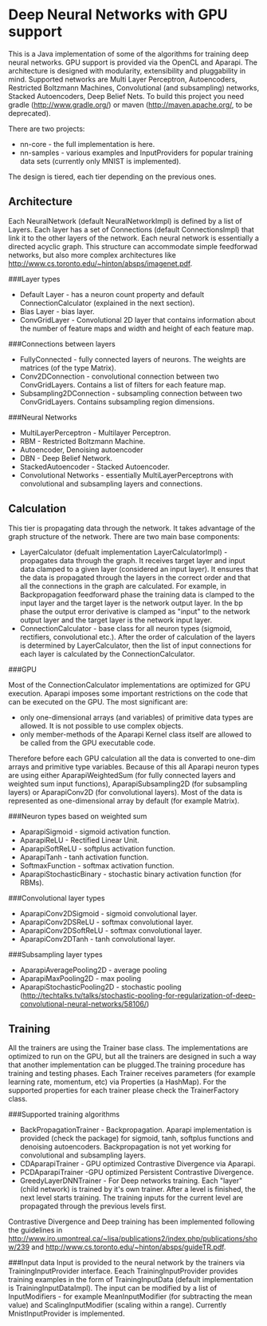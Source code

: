Deep Neural Networks with GPU support
=====================================

This is a Java implementation of some of the algorithms for training deep neural networks. GPU support is provided via the OpenCL and Aparapi.
The architecture is designed with modularity, extensibility and pluggability in mind.
Supported networks are Multi Layer Perceptron, Autoencoders, Restricted Boltzmann Machines, Convolutional (and subsampling) networks, Stacked Autoencoders, Deep Belief Nets.
To build this project you need gradle (http://www.gradle.org/) or maven (http://maven.apache.org/, to be deprecated).

There are two projects:
- nn-core - the full implementation is here.
- nn-samples - various examples and InputProviders for popular training data sets (currently only MNIST is implemented).

The design is tiered, each tier depending on the previous ones.

Architecture
------------
Each NeuralNetwork (default NeuralNetworkImpl) is defined by a list of Layers. Each layer has a set of Connections (default ConnectionsImpl) that link it to the other layers of the network. Each neural network is essentially a directed acyclic graph. This structure can accommodate simple feedforwad networks, but also more complex architectures like http://www.cs.toronto.edu/~hinton/absps/imagenet.pdf.

###Layer types
- Default Layer - has a neuron count property and default ConnectionCalculator (explained in the next section).
- Bias Layer - bias layer.
- ConvGridLayer - Convolutional 2D layer that contains information about the number of feature maps and width and height of each feature map.

###Connections between layers
- FullyConnected - fully connected layers of neurons. The weights are matrices (of the type Matrix).
- Conv2DConnection - convolutional connection between two ConvGridLayers. Contains a list of filters for each feature map.
- Subsampling2DConnection - subsampling connection between two ConvGridLayers. Contains subsampling region dimensions.

###Neural Networks
- MultiLayerPerceptron - Multilayer Perceptron.
- RBM - Restricted Boltzmann Machine.
- Autoencoder, Denoising autoencoder
- DBN - Deep Belief Network.
- StackedAutoencoder - Stacked Autoencoder.
- Convolutional Networks - essentially MultiLayerPerceptrons with convolutional and subsampling layers and connections.

Calculation
-----------

This tier is propagating data through the network. It takes advantage of the graph structure of the network. There are two main base components:
- LayerCalculator (defualt implementation LayerCalculatorImpl) - propagates data through the graph. It receives target layer and input data clamped to a given layer (considered an input layer). It ensures that the data is propagated through the layers in the correct order and that all the connections in the graph are calculated. For example, in Backpropagation feedforward phase the training data is clamped to the input layer and the target layer is the network output layer. In the bp phase the output error derivative is clamped as "input" to the network output layer and the target layer is the network input layer.
- ConnectionCalculator - base class for all neuron types (sigmoid, rectifiers, convolutional etc.). After the order of calculation of the layers is determined by LayerCalculator, then the list of input connections for each layer is calculated by the ConnectionCalculator.

###GPU

Most of the ConnectionCalculator implementations are optimized for GPU execution. Aparapi imposes some important restrictions on the code that can be executed on the GPU. The most significant are:
- only one-dimensional arrays (and variables) of primitive data types are allowed. It is not possible to use complex objects.
- only member-methods of the Aparapi Kernel class itself are allowed to be called from the GPU executable code. 

Therefore before each GPU calculation all the data is converted to one-dim arrays and primitive type variables. Because of this all Aparapi neuron types are using either AparapiWeightedSum (for fully connected layers and weighted sum input functions), AparapiSubsampling2D (for subsampling layers) or AparapiConv2D (for convolutional layers). 
Most of the data is represented as one-dimensional array by default (for example Matrix).

###Neuron types based on weighted sum

- AparapiSigmoid - sigmoid activation function.
- AparapiReLU - Rectified Linear Unit.
- AparapiSoftReLU - softplus activation function.
- AparapiTanh - tanh activation function.
- SoftmaxFunction - softmax activation function.
- AparapiStochasticBinary - stochastic binary activation function (for RBMs).

###Convolutional layer types

- AparapiConv2DSigmoid - sigmoid convolutional layer.
- AparapiConv2DSReLU - softmax convolutional layer.
- AparapiConv2DSoftReLU - softmax convolutional layer.
- AparapiConv2DTanh - tanh convolutional layer.

###Subsampling layer types

- AparapiAveragePooling2D - average pooling
- AparapiMaxPooling2D - max pooling
- AparapiStochasticPooling2D - stochastic pooling (http://techtalks.tv/talks/stochastic-pooling-for-regularization-of-deep-convolutional-neural-networks/58106/)

Training
--------

All the trainers are using the Trainer base class. The implementations are optimized to run on the GPU, but all the trainers are designed in such a way that another implementation can be plugged.The training procedure has training and testing phases. Each Trainer receives parameters (for example learning rate, momentum, etc) via Properties (a HashMap). For the supported properties for each trainer please check the TrainerFactory class.

###Supported training algorithms
- BackPropagationTrainer - Backpropagation. Aparapi implementation is provided (check the package) for sigmoid, tanh, softplus functions and denoising autoencoders. Backpropagation is not yet working for convolutional and subsampling layers.
- CDAparapiTrainer - GPU optimized Contrastive Divergence via Aparapi.
- PCDAparapiTrainer -GPU optimized Persistent Contrastive Divergence.
- GreedyLayerDNNTrainer - For Deep networks training. Each "layer" (child network) is trained by it's own trainer. After a level is finished, the next level starts training. The training inputs for the current level are propagated through the previous levels first.

Contrastive Divergence and Deep training has been implemented following the guidelines in 
http://www.iro.umontreal.ca/~lisa/publications2/index.php/publications/show/239 and http://www.cs.toronto.edu/~hinton/absps/guideTR.pdf.

###Input data
Input is provided to the neural network by the trainers via TrainingInputProvider interface. Eeach TrainingInputProvider provides training examples in the form of TrainingInputData (default implementation is TrainingInputDataImpl). The input can be modified by a list of InputModifiers - for example MeanInputModifier (for subtracting the mean value) and ScalingInputModifier (scaling within a range). Currently MnistInputProvider is implemented.
